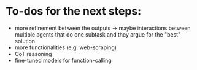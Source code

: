 # To-dos for the next steps:

- more refinement between the outputs -> maybe interactions between multiple agents that do one subtask and they argue for the "best" solution
- more functionalities (e.g. web-scraping)
- CoT reasoning
- fine-tuned models for function-calling 
